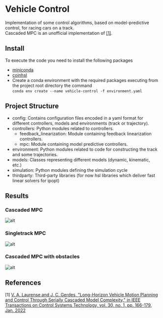 # Vehicle Control

Implementation of some control algorithms, based on model-predictive control, for racing cars on a track.  
Cascaded MPC is an unofficial implementation of [[1]](#1).

## Install

To execute the code you need to install the following packages
- [miniconda](https://docs.anaconda.com/free/miniconda/index.html#quick-command-line-install)
- [coinhsl](https://github.com/neverorfrog/vehicle-control/tree/main/thirdparty/coinhsl#thirdparty-hsl)
- Create a conda environment with the required packages executing from the project root directory the command  
```conda env create --name vehicle-control -f environment.yaml``` 

## Project Structure

- config: Contains configuration files encoded in a yaml format for different controllers, models and environments (track or trajectory). 
- controllers: Python modules related to controllers.
  - feedback_linearization: Module containing feedback linearization controllers.
  - mpc: Module containing model predictive controllers.
- environment: Python modules related to code for constructing the track and some trajectories.
- models: Classes representing different models (dynamic, kinematic, etc.)
- simulation: Python modules defining the simulation cycle 
- thirdparty: Third-party libraries (for now hsl libraries which deliver fast linear solvers for ipopt)

## Results

### Cascaded MPC
![alt](simulation/videos/cascaded_ippodromo.gif)

### Singletrack MPC
![alt](simulation/videos/singletrack_ippodromo.gif)

### Cascaded MPC with obstacles
![alt](simulation/videos/cascaded_ippodromo_obstacles.gif)

## References

<a id="1">[1]</a> 
[V. A. Laurense and J. C. Gerdes, "Long-Horizon Vehicle Motion Planning and Control Through Serially Cascaded Model Complexity," in IEEE Transactions on Control Systems Technology, vol. 30, no. 1, pp. 166-179, Jan. 2022](https://ieeexplore.ieee.org/stamp/stamp.jsp?arnumber=9366415)
